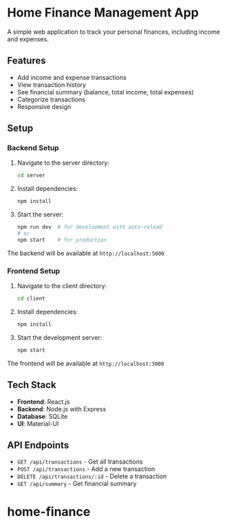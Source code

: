 # Home Finance Management App

A simple web application to track your personal finances, including income and expenses.

## Features

- Add income and expense transactions
- View transaction history
- See financial summary (balance, total income, total expenses)
- Categorize transactions
- Responsive design

## Setup

### Backend Setup

1. Navigate to the server directory:
   ```bash
   cd server
   ```

2. Install dependencies:
   ```bash
   npm install
   ```

3. Start the server:
   ```bash
   npm run dev  # for development with auto-reload
   # or
   npm start    # for production
   ```

The backend will be available at `http://localhost:5000`

### Frontend Setup

1. Navigate to the client directory:
   ```bash
   cd client
   ```

2. Install dependencies:
   ```bash
   npm install
   ```

3. Start the development server:
   ```bash
   npm start
   ```

The frontend will be available at `http://localhost:3000`

## Tech Stack

- **Frontend**: React.js
- **Backend**: Node.js with Express
- **Database**: SQLite
- **UI**: Material-UI

## API Endpoints

- `GET /api/transactions` - Get all transactions
- `POST /api/transactions` - Add a new transaction
- `DELETE /api/transactions/:id` - Delete a transaction
- `GET /api/summary` - Get financial summary
# home-finance
